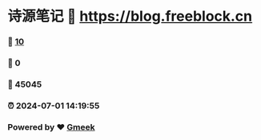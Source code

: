# 诗源笔记 :link: https://blog.freeblock.cn 
### :page_facing_up: [10](https://blog.freeblock.cn/tag.html) 
### :speech_balloon: 0 
### :hibiscus: 45045 
### :alarm_clock: 2024-07-01 14:19:55 
### Powered by :heart: [Gmeek](https://github.com/Meekdai/Gmeek)
